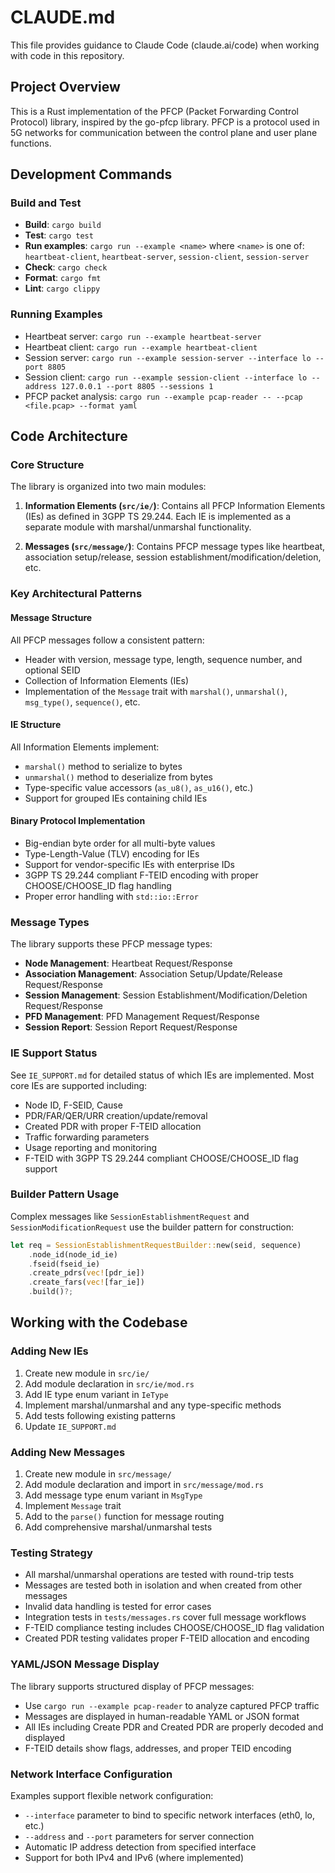 # CLAUDE.md

This file provides guidance to Claude Code (claude.ai/code) when working with code in this repository.

## Project Overview

This is a Rust implementation of the PFCP (Packet Forwarding Control Protocol) library, inspired by the go-pfcp library. PFCP is a protocol used in 5G networks for communication between the control plane and user plane functions.

## Development Commands

### Build and Test
- **Build**: `cargo build`
- **Test**: `cargo test` 
- **Run examples**: `cargo run --example <name>` where `<name>` is one of: `heartbeat-client`, `heartbeat-server`, `session-client`, `session-server`
- **Check**: `cargo check`
- **Format**: `cargo fmt`
- **Lint**: `cargo clippy`

### Running Examples
- Heartbeat server: `cargo run --example heartbeat-server`
- Heartbeat client: `cargo run --example heartbeat-client`
- Session server: `cargo run --example session-server --interface lo --port 8805`
- Session client: `cargo run --example session-client --interface lo --address 127.0.0.1 --port 8805 --sessions 1`
- PFCP packet analysis: `cargo run --example pcap-reader -- --pcap <file.pcap> --format yaml`

## Code Architecture

### Core Structure
The library is organized into two main modules:

1. **Information Elements (`src/ie/`)**: Contains all PFCP Information Elements (IEs) as defined in 3GPP TS 29.244. Each IE is implemented as a separate module with marshal/unmarshal functionality.

2. **Messages (`src/message/`)**: Contains PFCP message types like heartbeat, association setup/release, session establishment/modification/deletion, etc.

### Key Architectural Patterns

#### Message Structure
All PFCP messages follow a consistent pattern:
- Header with version, message type, length, sequence number, and optional SEID
- Collection of Information Elements (IEs)
- Implementation of the `Message` trait with `marshal()`, `unmarshal()`, `msg_type()`, `sequence()`, etc.

#### IE Structure
All Information Elements implement:
- `marshal()` method to serialize to bytes
- `unmarshal()` method to deserialize from bytes
- Type-specific value accessors (`as_u8()`, `as_u16()`, etc.)
- Support for grouped IEs containing child IEs

#### Binary Protocol Implementation
- Big-endian byte order for all multi-byte values
- Type-Length-Value (TLV) encoding for IEs
- Support for vendor-specific IEs with enterprise IDs
- 3GPP TS 29.244 compliant F-TEID encoding with proper CHOOSE/CHOOSE_ID flag handling
- Proper error handling with `std::io::Error`

### Message Types
The library supports these PFCP message types:
- **Node Management**: Heartbeat Request/Response
- **Association Management**: Association Setup/Update/Release Request/Response
- **Session Management**: Session Establishment/Modification/Deletion Request/Response
- **PFD Management**: PFD Management Request/Response
- **Session Report**: Session Report Request/Response

### IE Support Status
See `IE_SUPPORT.md` for detailed status of which IEs are implemented. Most core IEs are supported including:
- Node ID, F-SEID, Cause
- PDR/FAR/QER/URR creation/update/removal
- Created PDR with proper F-TEID allocation
- Traffic forwarding parameters
- Usage reporting and monitoring
- F-TEID with 3GPP TS 29.244 compliant CHOOSE/CHOOSE_ID flag support

### Builder Pattern Usage
Complex messages like `SessionEstablishmentRequest` and `SessionModificationRequest` use the builder pattern for construction:

```rust
let req = SessionEstablishmentRequestBuilder::new(seid, sequence)
    .node_id(node_id_ie)
    .fseid(fseid_ie)
    .create_pdrs(vec![pdr_ie])
    .create_fars(vec![far_ie])
    .build()?;
```

## Working with the Codebase

### Adding New IEs
1. Create new module in `src/ie/`
2. Add module declaration in `src/ie/mod.rs`
3. Add IE type enum variant in `IeType`
4. Implement marshal/unmarshal and any type-specific methods
5. Add tests following existing patterns
6. Update `IE_SUPPORT.md`

### Adding New Messages
1. Create new module in `src/message/`
2. Add module declaration and import in `src/message/mod.rs`
3. Add message type enum variant in `MsgType`
4. Implement `Message` trait
5. Add to the `parse()` function for message routing
6. Add comprehensive marshal/unmarshal tests

### Testing Strategy
- All marshal/unmarshal operations are tested with round-trip tests
- Messages are tested both in isolation and when created from other messages
- Invalid data handling is tested for error cases
- Integration tests in `tests/messages.rs` cover full message workflows
- F-TEID compliance testing includes CHOOSE/CHOOSE_ID flag validation
- Created PDR testing validates proper F-TEID allocation and encoding

### YAML/JSON Message Display
The library supports structured display of PFCP messages:
- Use `cargo run --example pcap-reader` to analyze captured PFCP traffic
- Messages are displayed in human-readable YAML or JSON format
- All IEs including Create PDR and Created PDR are properly decoded and displayed
- F-TEID details show flags, addresses, and proper TEID encoding

### Network Interface Configuration
Examples support flexible network configuration:
- `--interface` parameter to bind to specific network interfaces (eth0, lo, etc.)
- `--address` and `--port` parameters for server connection
- Automatic IP address detection from specified interface
- Support for both IPv4 and IPv6 (where implemented)